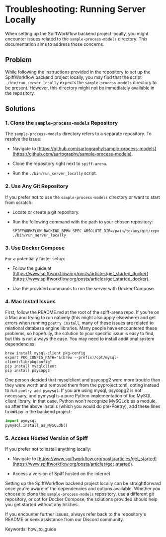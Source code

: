# Troubleshooting: Running Server Locally

When setting up the SpiffWorkflow backend project locally, you might encounter issues related to the `sample-process-models` directory.
This documentation aims to address those concerns.

## Problem

While following the instructions provided in the repository to set up the SpiffWorkflow backend project locally, you may find that the script `./bin/run_server_locally` expects the `sample-process-models` directory to be present.
However, this directory might not be immediately available in the repository.

## Solutions

### 1. Clone the `sample-process-models` Repository

The `sample-process-models` directory refers to a separate repository.
To resolve the issue:

- Navigate to [https://github.com/sartography/sample-process-models](https://github.com/sartography/sample-process-models).

- Clone the repository right next to `spiff-arena`.

- Run the `./bin/run_server_locally` script.

### 2. Use Any Git Repository

If you prefer not to use the `sample-process-models` directory or want to start from scratch:

- Locate or create a git repository.

- Run the following command with the path to your chosen repository:

   ```
   SPIFFWORKFLOW_BACKEND_BPMN_SPEC_ABSOLUTE_DIR=/path/to/any/git/repo ./bin/run_server_locally
   ```

### 3. Use Docker Compose

For a potentially faster setup:

- Follow the guide at [https://www.spiffworkflow.org/posts/articles/get_started_docker](https://www.spiffworkflow.org/posts/articles/get_started_docker).

- Use the provided commands to run the server with Docker Compose.

### 4. Mac Install Issues

First, follow the README.md at the root of the spiff-arena repo.
If you're on a Mac and trying to run natively (this might also apply elsewhere) and get errors when running `poetry install`, many of these issues are related to relational database engine libraries.
Many people have encountered these problems, so hopefully, the solution to your specific issue is easy to find, but this is not always the case.
You may need to install additional system dependencies:

    brew install mysql-client pkg-config
    export PKG_CONFIG_PATH="$(brew --prefix)/opt/mysql-client/lib/pkgconfig"
    pip install mysqlclient
    pip install psycopg2

One person decided that mysqlclient and psycopg2 were more trouble than they were worth and removed them from the pyproject.toml, opting instead to run `poetry add pymysql`.
If you are using mysql, psycopg2 is not necessary, and pymysql is a pure Python implementation of the MySQL client library.
In that case, Python won't recognize MySQLdb as a module, so after the above installs (which you would do pre-Poetry), add these lines to __init__.py in the backend project:

```python
import pymysql
pymysql.install_as_MySQLdb()
```

### 5. Access Hosted Version of Spiff

If you prefer not to install anything locally:

- Navigate to [https://www.spiffworkflow.org/posts/articles/get_started](https://www.spiffworkflow.org/posts/articles/get_started).

- Access a version of Spiff hosted on the internet.

Setting up the SpiffWorkflow backend project locally can be straightforward once you're aware of the dependencies and options available.
Whether you choose to clone the `sample-process-models` repository, use a different git repository, or opt for Docker Compose, the solutions provided should help you get started without any hitches.

If you encounter further issues, always refer back to the repository's README or seek assistance from our Discord community.

Keywords: how_to_guide
